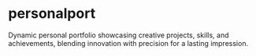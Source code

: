# personalport
Dynamic personal portfolio showcasing creative projects, skills, and achievements, blending innovation with precision for a lasting impression.
